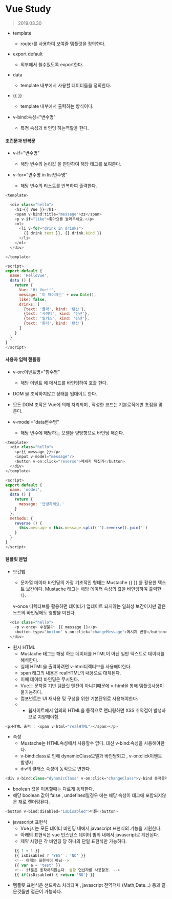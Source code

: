 # Vue Study

> 2019.03.30

- template 
    - router를 사용하여 보여줄 템플릿을 정의한다.

- export default
    - 외부에서 쓸수있도록 export한다.

- data 
    - template 내부에서 사용할 데이터들을 정의한다.

- {{ }}
    - template 내부에서 출력하는 방식이다.

- v-bind:속성="변수명" 
    - 특정 속성과 바인딩 하는역할을 한다.

#### 조건문과 반복문

- v-if="변수명"
    - 해당 변수의 논리값 을 판단하여 해당 태그를 보여준다.

- v-for="변수명 in list변수명"
    - 해당 변수의 리스트를 반복하여 출력한다.
    
```javascript
<template>

  <div class="hello">
    <h1>{{ Vue }}</h1>
    <span v-bind:title="message">zz</span>
    <p v-if="like">좋아요를 눌러주세요.</p>
    <ol>
      <li v-for="drink in drinks">
        {{ drink.text }}, {{ drink.kind }}
      </li>
    </ol>
  </div>

</template>

<script>
export default {
  name: 'HelloVue',
  data () {
    return {
      Vue: 'Hi Vue!!',
      message: '이 페이지는' + new Date(),
      like: false,
      drinks: [
        {text: '콜라', kind: '탄산'},
        {text: '사이다', kind: '탄산'},
        {text: '밀키스', kind: '탄산'},
        {text: '환타', kind: '탄산'}
      ]
    }
  }
}
</script>
```


#### 사용자 입력 핸들링

- v-on:이벤트명="함수명"
  - 해당 이벤트 에 메서드를 바인딩하여 호출 한다.

- DOM 을 조작하지않고 상태를 업데이트 한다.
- 모든 DOM 조작은 Vue에 의해 처리되며 , 작성한 코드는 기본로직에만 초점을 맞춘다.

- v-model="data변수명"
  - 해당 변수에 해당하는 모델을 양방향으로 바인딩 해준다.

```javascript
<template>
  <div class="hello">
    <p>{{ message }}</p>
    <input v-model="message"/>
    <button v-on:click="reverse">메세지 뒤집기</button>
  </div>
</template>

<script>
export default {
  name: 'model',
  data () {
    return {
      message: '안녕하세요.'
    }
  },
  methods: {
    reverse () {
      this.message = this.message.split('').reverse().join('')
    }
  }
}
</script>
```

#### 템플릿 문법

- 보간법
  
  - 문자열 
  데이터 바인딩의 가장 기초적인 형태는  Mustache {{ }} 를 활용한 텍스트 보간이다.
  Mustache 태그는 해당 데이터 속성의 값을 바인딩하여 출력한다.

  v-once 디렉티브를 활용하면 데이터가 업데이트 되지않는 일회성 보간이지만
  같은 노드의 바인딩에도 영향을 미친다.
```javascript
  <div class="hello">
    <p v-once> 수정불가: {{ message }}</p>
    <button type="button" v-on:click="changeMessage">메시지 변경</button>
  </div>
```

- 원시 HTML
  - Mustache 태그는 해당 하는 데이터를 HTML이 아닌 일반 텍스트로 데이터를 해석한다.
  - 실제 HTML을 출력하려면 v-html디렉티브를 사용해야한다.
  - span 태그의 내용은 realHTML의 내용으로 대체된다.
  - 이때 데이터 바인딩은 무시된다.
  - Vue는 문자열 기반 템플릿 엔진이 아니기때문에 v-html을 통해 템플릿사용이 불가능하다.
  - 컴포넌트는 UI 재사용 및 구성을 위한 기본단위로 사용해야한다.
  - * 웹사이트에서 임의의 HTML을 동적으로 랜더링하면 XSS 취약점이 발생하므로 지양해야함.
```javascript
<p>HTML 출력 : <span v-html="realHTML"></span></p>
```
  
- 속성
  - Mustache는 HTML속성에서 사용할수 없다. 대신 v-bind:속성을 사용해야한다.
  - v-bind:class로 인해 dynamicClass모델과 바인딩되고 , v-on:click이벤트 발생시 
  - div의 클래스 속성이 동적으로 변한다.
```javascript
<div v-bind:class="dynamicClass" v-on:click="changeClass">v-bind 동적클래스</div>
```  
  
  - boolean 값을 이용할때는 다르게 동작한다.
  - 해당 boolean 값이 false , undefined일경우 에는 해당 속성이 태그에 포함되지않은 채로 랜더링된다.
```javascript
<button v-bind:disabled="isDisabled">버튼</button>
```

- javascript 표현식
  - Vue js 는 모든 데이터 바인딩 내에서 javascript 표현식의 기능을 지원한다.
  - 아래의 표현식은 vue 인스턴스 데이터 범위 내에서 javascript로 계산된다.
  - 제약 사항은 각 바인딩 당 하나의 단일 표현식만 가능하다.
```javascript
    {{ 1 + 1 }}
    {{ isDisabled ? 'YES' : 'NO' }}
    <!-- 아래는 표현식이 아님-->
    {{ var a = 'test' }}
    <!-- if문은 동작하지않는다. 삼항 연산자를 사용할것. -->
    {{ if(isDisabled) { return 'NO'} }}
```
  - 템플릿 표현식은 샌드박스 처리되며 , javascript 전역객체 (Math,Date...) 등과 같은것들만 접근이 가능하다.
  
